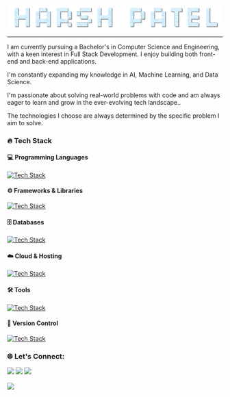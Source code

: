 <a href="https://github.com/Harsh21Patel" class="text-center"><img src="HarshPatel.gif" alt="Harsh">
</a>

<hr>
<p>I am currently pursuing a Bachelor's in Computer Science and Engineering, with a keen interest in Full Stack Development. I enjoy building both front-end and back-end applications.</p>
<p>I'm constantly expanding my knowledge in AI, Machine Learning, and Data Science.</p>
<p>I'm passionate about solving real-world problems with code and am always eager to learn and grow in the ever-evolving tech landscape..</p>
<p> The technologies I choose are always determined by the specific problem I aim to solve.</p>

### 🔥 Tech Stack

#### 💻 Programming Languages
[![Tech Stack](https://skillicons.dev/icons?i=java,python,js,c,cpp,php)](https://github.com/Harsh21Patel/)

#### ⚙️ Frameworks & Libraries
[![Tech Stack](https://skillicons.dev/icons?i=nodejs,react,next,express,tailwind,bootstrap)](https://github.com/Harsh21Patel/)

#### 🗄️ Databases
[![Tech Stack](https://skillicons.dev/icons?i=mysql,mongodb)](https://github.com/Harsh21Patel/)

#### ☁️ Cloud & Hosting
[![Tech Stack](https://skillicons.dev/icons?i=googlecloud,netlify,vercel,replit)](https://github.com/Harsh21Patel/)

#### 🛠️ Tools
[![Tech Stack](https://skillicons.dev/icons?i=figma,vscode,postman)](https://github.com/Harsh21Patel/)

#### 📁 Version Control
[![Tech Stack](https://skillicons.dev/icons?i=github,git)](https://github.com/Harsh21Patel/)

### 🌐 Let's Connect:
[![](https://skillicons.dev/icons?i=linkedin)](https://www.linkedin.com/in/harshpatel21/)
[![](https://skillicons.dev/icons?i=gmail)](mailto:codingwithharshpatel@gmail.com)
[![](https://skillicons.dev/icons?i=instagram)](https://www.instagram.com/harshpatel21_/)
<br><br>
<img src="https://komarev.com/ghpvc/?username=Harsh21Patel&color=0096c7&style=for-the-badge&label=VISITOR" width="130" style="margin-left: 0px;">


